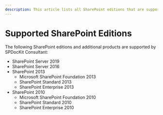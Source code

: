 ```yaml
---
description: This article lists all SharePoint editions that are supported by SPDocKit Consultant.
---
```


# Supported SharePoint Editions

The following SharePoint editions and additional products are supported by SPDocKit Consultant:

* SharePoint Server 2019
* SharePoint Server 2016
* SharePoint 2013
  * Microsoft SharePoint Foundation 2013
  * SharePoint Standard 2013
  * SharePoint Enterprise 2013
* SharePoint 2010
  * Microsoft SharePoint Foundation 2010
  * SharePoint Standard 2010
  * SharePoint Enterprise 2010

